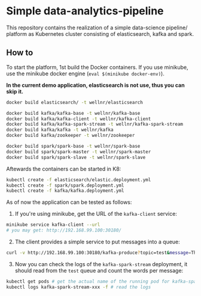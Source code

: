 # Simple data-analytics-pipeline

This repository contains the realization of a simple data-science pipeline/ platform as Kubernetes cluster consisting of elasticsearch, kafka and spark.

## How to

To start the platform, 1st build the Docker containers. If you use minikube, use the minikube docker engine (`eval $(minikube docker-env)`). 

**In the current demo application, elasticsearch is not use, thus you can skip it.**

```bash
docker build elasticsearch/ -t wellnr/elasticsearch

docker build kafka/kafka-base -t wellnr/kafka-base
docker build kafka/kafka-client -t wellnr/kafka-client
docker build kafka/kafka-spark-stream -t wellnr/kafka-spark-stream
docker build kafka/kafka -t wellnr/kafka
docker build kafka/zookeeper -t wellnr/zookeeper

docker build spark/spark-base -t wellnr/spark-base
docker build spark/spark-master -t wellnr/spark-master
docker build spark/spark-slave -t wellnr/spark-slave
```

Aftewards the containers can be started in K8:

 ```bash
kubectl create -f elasticsearch/elastic.deployment.yml
kubectl create -f spark/spark.deployment.yml
kubectl create -f kafka/kafka.deployment.yml
 ```

As of now the application can be tested as follows:

1. If you're using minikube, get the URL of the `kafka-client` service:

```bash
minikube service kafka-client --url
# you may get: http://192.168.99.100:30180/
```

2. The client provides a simple service to put messages into a queue: 

```bash
curl -v http://192.168.99.100:30180/kafka-produce?topic=test&message=This%20is%20a%20message
```

3. Now you can check the logs of the `kafka-spark-stream` deployment, it should read from the `test` queue and count the words per message:

```bash
kubectl get pods # get the actual name of the running pod for kafka-spark stream
kubectl logs kafka-spark-stream-xxx -f # read the logs
```